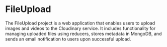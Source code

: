 # FileUpload
The FileUpload project is a web application that enables users to upload images and videos to the Cloudinary service. It includes functionality for managing uploaded files using reducers, stores metadata in MongoDB, and sends an email notification to users upon successful upload.
